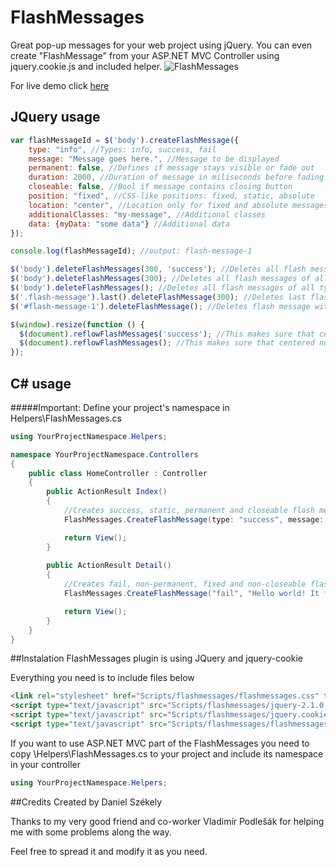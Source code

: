 # FlashMessages
Great pop-up messages for your web project using jQuery. You can even create "FlashMessage" from your ASP.NET MVC Controller using jquery.cookie.js and included helper. 
![FlashMessages](http://jquery-flashmessages.wz.cz/flashmessages.jpg)

For live demo click [here](http://jquery-flashmessages.wz.cz/demo.html "Live demo")

## JQuery usage
```javascript
var flashMessageId = $('body').createFlashMessage({
    type: "info", //Types: info, success, fail
    message: "Message goes here.", //Message to be displayed
    permanent: false, //Defines if message stays visible or fade out
    duration: 2000, //Duration of message in miliseconds before fading out
    closeable: false, //Bool if message contains closing button
    position: "fixed", //CSS-like positions: fixed, static, absolute
    location: "center", //Location only for fixed and absolute messages: center, top-left, top-right, bottom-left, bottom-right
    additionalClasses: "my-message", //Additional classes
    data: {myData: "some data"} //Additional data
});

console.log(flashMessageId); //output: flash-message-1

$('body').deleteFlashMessages(300, 'success'); //Deletes all flash messages of type 'success', fadeOut/slideUp duration will be 300ms
$('body').deleteFlashMessages(300); //Deletes all flash messages of all types, fadeOut/slideUp duration will be 300ms
$('body').deleteFlashMessages(); //Deletes all flash messages of all types, fadeOut/slideUp duration will be 0ms
$('.flash-message').last().deleteFlashMessage(300); //Deletes last flash message in DOM, fadeOut/slideUp duration will be 300ms
$('#flash-message-1').deleteFlashMessage(); //Deletes flash message with id: flash-message-1, fadeOut/slideUp duration will be 0ms

$(window).resize(function () {
  $(document).reflowFlashMessages('success'); //This makes sure that centered non-permanent flash messages of type 'success' retains correct centering
  $(document).reflowFlashMessages(); //This makes sure that centered non-permanent flash messages of all types retains correct centering
});

```
## C# usage
#####Important: Define your project's namespace in Helpers\FlashMessages.cs
```c#
using YourProjectNamespace.Helpers;

namespace YourProjectNamespace.Controllers
{
    public class HomeController : Controller
    {
        public ActionResult Index()
        {
            //Creates success, static, permanent and closeable flash message in container with class 'content-wrapper' 
            FlashMessages.CreateFlashMessage(type: "success", message: "Hello world! It succeeded!", permanent: true, closeable: true, position: "static", container: ".content-wrapper");

            return View();
        }
        
        public ActionResult Detail()
        {
            //Creates fail, non-permanent, fixed and non-closeable flash message in the bottom right corner of the page which will fade out in 2000ms containing data attribute 'myData' with value 'some data' and class 'my-message'  
            FlashMessages.CreateFlashMessage("fail", "Hello world! It failed!", false, 2000, false, "fixed", "bottom-right", "body", "my-message", new { myData = "some data"});

            return View();
        }
    }
}
```
##Instalation
FlashMessages plugin is using JQuery and jquery-cookie

Everything you need is to include files below
```html  
<link rel="stylesheet" href="Scripts/flashmessages/flashmessages.css" type="text/css"/>
<script type="text/javascript" src="Scripts/flashmessages/jquery-2.1.0.js"></script>  
<script type="text/javascript" src="Scripts/flashmessages/jquery.cookie.js"></script> 
<script type="text/javascript" src="Scripts/flashmessages/flashmessages.js"></script>
```    
If you want to use ASP.NET MVC part of the FlashMessages you need to copy \Helpers\FlashMessages.cs to your project and include its namespace in your controller

```c#
using YourProjectNamespace.Helpers;
```

##Credits
Created by Daniel Székely

Thanks to my very good friend and co-worker Vladimír Podlešák for helping me with some problems along the way.

Feel free to spread it and modify it as you need.
